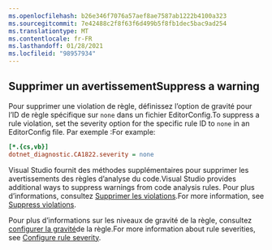 ```yaml
---
ms.openlocfilehash: b26e346f7076a57aef8ae7587ab1222b4100a323
ms.sourcegitcommit: 7e42488c2f8f63f6d499b5f8fb1dec5bac9ad254
ms.translationtype: MT
ms.contentlocale: fr-FR
ms.lasthandoff: 01/28/2021
ms.locfileid: "98957934"
---
```

## <a name="suppress-a-warning"></a><span data-ttu-id="27af8-101">Supprimer un avertissement</span><span class="sxs-lookup"><span data-stu-id="27af8-101">Suppress a warning</span></span>

<span data-ttu-id="27af8-102">Pour supprimer une violation de règle, définissez l’option de gravité pour l’ID de règle spécifique sur `none` dans un fichier EditorConfig.</span><span class="sxs-lookup"><span data-stu-id="27af8-102">To suppress a rule violation, set the severity option for the specific rule ID to `none` in an EditorConfig file.</span></span> <span data-ttu-id="27af8-103">Par exemple :</span><span class="sxs-lookup"><span data-stu-id="27af8-103">For example:</span></span>

```ini
[*.{cs,vb}]
dotnet_diagnostic.CA1822.severity = none
```

<span data-ttu-id="27af8-104">Visual Studio fournit des méthodes supplémentaires pour supprimer les avertissements des règles d’analyse du code.</span><span class="sxs-lookup"><span data-stu-id="27af8-104">Visual Studio provides additional ways to suppress warnings from code analysis rules.</span></span> <span data-ttu-id="27af8-105">Pour plus d’informations, consultez [Supprimer les violations](/visualstudio/code-quality/use-roslyn-analyzers#suppress-violations).</span><span class="sxs-lookup"><span data-stu-id="27af8-105">For more information, see [Suppress violations](/visualstudio/code-quality/use-roslyn-analyzers#suppress-violations).</span></span>

<span data-ttu-id="27af8-106">Pour plus d’informations sur les niveaux de gravité de la règle, consultez [configurer la gravité](~/docs/fundamentals/code-analysis/configuration-options.md#severity-level)de la règle.</span><span class="sxs-lookup"><span data-stu-id="27af8-106">For more information about rule severities, see [Configure rule severity](~/docs/fundamentals/code-analysis/configuration-options.md#severity-level).</span></span>
